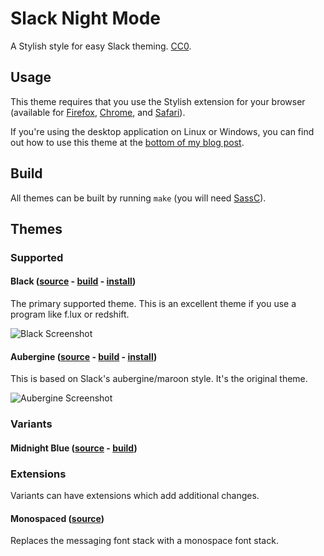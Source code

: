 # Slack Night Mode
A Stylish style for easy Slack theming. [CC0](http://creativecommons.org/publicdomain/zero/1.0/).

## Usage

This theme requires that you use the Stylish extension for your browser (available for [Firefox](https://addons.mozilla.org/en-US/firefox/addon/stylish/), [Chrome](https://chrome.google.com/webstore/detail/stylish/fjnbnpbmkenffdnngjfgmeleoegfcffe), and [Safari](http://sobolev.us/stylish/)).

If you're using the desktop application on Linux or Windows, you can find out how to use this theme at the [bottom of my blog post](http://blog.lacour.me/making-slack-night-mode#toc_1).

## Build

All themes can be built by running `make` (you will need [SassC](http://sass-lang.com/libsass)).

## Themes

### Supported

#### Black ([source](scss/main.scss) - [build](css/black.css) - [install](https://userstyles.org/styles/117475/slack-night-mode-black))

The primary supported theme. This is an excellent theme if you use a program like f.lux or redshift.

![Black Screenshot](https://df6a.https.cdn.softlayer.net/80DF6A/static.userstyles.org/style_screenshots/117475_after.png)

#### Aubergine ([source](scss/themes/_aubergine.scss) - [build](css/variants/aubergine.css) - [install](https://userstyles.org/styles/101971/slack-night-mode))

This is based on Slack's aubergine/maroon style. It's the original theme.

![Aubergine Screenshot](https://df6a.https.cdn.softlayer.net/80DF6A/static.userstyles.org/style_screenshots/101971_after.png)

### Variants

#### Midnight Blue ([source](scss/themes/_midnight-blue.scss) - [build](css/variants/midnight-blue.css))

### Extensions

Variants can have extensions which add additional changes.

#### Monospaced ([source](scss/themes/_monospaced.scss))

Replaces the messaging font stack with a monospace font stack.
